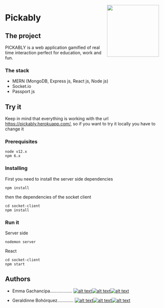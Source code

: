 <p>
<img height="170" src="https://i.imgur.com/WPGxbgM.png" align="right" >
</p>

# Pickably


## The project

PICKABLY is a web application gamified of real time interaction perfect for education, work and fun.

### The stack
   - MERN (MongoDB, Express js, React js, Node js)
   - Socket.io
   - Passport js


## Try it
Keep in mind that everything is working with the url https://pickably.herokuapp.com/, so if you want to try it locally you have to change it

### Prerequisites
```
node v12.x
npm 6.x
```
### Installing

First you need to install the server side dependencies
```
npm install
```

then the dependencies of the socket client
```
cd socket-client
npm install
```

### Run it

Server side
```
nodemon server
```

React
```
cd socket-client
npm start
```

## Authors

-   Emma Gachancipa..................
[![alt text][1.1]][1][![alt text][3.1]][3][![alt text][4.1]][4]

-   Geraldinne Bohórquez.............
[![alt text][1.1]][5][![alt text][3.1]][7][![alt text][8.1]][8]

[1.1]: http://i.imgur.com/tXSoThF.png (Twitter)
[3.1]: http://i.imgur.com/0o48UoR.png (Github)
[4.1]: https://i.imgur.com/TJRr1iY.png (Linked[in])
[5.1]: http://i.imgur.com/tXSoThF.png (Twitter)
[7.1]: http://i.imgur.com/0o48UoR.png (Github)
[8.1]: https://i.imgur.com/TJRr1iY.png (Linked[in])

[1]: http://www.twitter.com/emm_coded
[3]: https://www.github.com/julgachancipa
[4]: https://www.linkedin.com/in/emma-juliana-gachancipa-castelblanco-4b3667188
[5]: https://twitter.com/geraldinnebohr
[7]: http://www.github.com/geraldinnebohr
[8]: https://www.linkedin.com/in/geraldinnebohr

